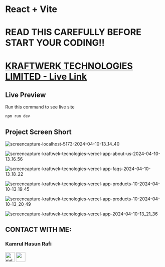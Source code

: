 # React + Vite

# READ THIS CAREFULLY BEFORE START YOUR CODING!!
# [KRAFTWERK TECHNOLOGIES LIMITED - Live Link](https://kraftwek-tecnologies.vercel.app/)

## Live Preview
Run this command to see live site

```sh
npm run dev
```

## Project Screen Short
![screencapture-localhost-5173-2024-04-10-13_14_40](https://github.com/Rafi5734/kraftwek_tecnologies/assets/75684189/9da67f89-f9b3-49af-855d-9919fc8ca616)

![screencapture-kraftwek-tecnologies-vercel-app-about-us-2024-04-10-13_16_56](https://github.com/Rafi5734/kraftwek_tecnologies/assets/75684189/8bdb3665-c427-419a-b2b2-7e058e076f62)


![screencapture-kraftwek-tecnologies-vercel-app-faqs-2024-04-10-13_18_22](https://github.com/Rafi5734/kraftwek_tecnologies/assets/75684189/5bfefe93-5a9d-4e0e-849a-e7f37b2c78f5)

![screencapture-kraftwek-tecnologies-vercel-app-products-10-2024-04-10-13_19_45](https://github.com/Rafi5734/kraftwek_tecnologies/assets/75684189/6c78ade5-e18a-44f0-8f9f-a1289a2aa8e9)

![screencapture-kraftwek-tecnologies-vercel-app-products-10-2024-04-10-13_20_49](https://github.com/Rafi5734/kraftwek_tecnologies/assets/75684189/cf3bc307-7904-43a6-9436-d62bbb91dc16)

![screencapture-kraftwek-tecnologies-vercel-app-2024-04-10-13_21_36](https://github.com/Rafi5734/kraftwek_tecnologies/assets/75684189/0c7a8908-ff16-495a-8f2e-08209805e8d6)


## CONTACT WITH ME:
### Kamrul Hasun Rafi
<div align="left">
<a href="https://www.facebook.com/kamrulhasun.rafi" target="blank"><img align="center" src="https://i.ibb.co/6bbvqCG/facebook-256x256.png" alt="mdmahfuzrp" height="30" width="30" /></a>
<!-- <a href="https://instagram.com/mdmahfuzrp" target="blank"><img align="center" src="https://i.ibb.co/tX0CDxd/instagram-256x256.png" alt="mdmahfuzrp" height="30" width="30" /></a> -->
<!-- <a href="https://twitter.com/mdmahfuzrp" target="blank"><img align="center" src="https://i.ibb.co/9VDdfFG/twitter-256x256.png" height="30" width="30" /></a> -->
<a href="https://www.linkedin.com/in/kamrul-hasun-rafi/" target="blank"><img align="center" src="https://i.ibb.co/FgZy8DM/linkedin-original-256x256.png" height="30" width="30" /></a>
<!-- <a href="https://www.youtube.com/@mdmahfuzrp" target="blank"><img align="center" src="https://i.ibb.co/sq6Bns0/youtube-256x256.png" height="30" width="30" /></a> -->
</div>

